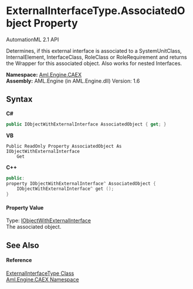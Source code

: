 # ExternalInterfaceType.AssociatedObject Property 
AutomationML 2.1 API 

Determines, if this external interface is associated to a SystemUnitClass, InternalElement, InterfaceClass, RoleClass or RoleRequirement and returns the Wrapper for this associated object. Also works for nested Interfaces.

**Namespace:**&nbsp;<a href="N_Aml_Engine_CAEX">Aml.Engine.CAEX</a><br />**Assembly:**&nbsp;AML.Engine (in AML.Engine.dll) Version: 1.6

## Syntax

**C#**<br />
``` C#
public IObjectWithExternalInterface AssociatedObject { get; }
```

**VB**<br />
``` VB
Public ReadOnly Property AssociatedObject As IObjectWithExternalInterface
	Get
```

**C++**<br />
``` C++
public:
property IObjectWithExternalInterface^ AssociatedObject {
	IObjectWithExternalInterface^ get ();
}
```


#### Property Value
Type: <a href="T_Aml_Engine_CAEX_IObjectWithExternalInterface">IObjectWithExternalInterface</a><br />The associated object.

## See Also


#### Reference
<a href="T_Aml_Engine_CAEX_ExternalInterfaceType">ExternalInterfaceType Class</a><br /><a href="N_Aml_Engine_CAEX">Aml.Engine.CAEX Namespace</a><br />